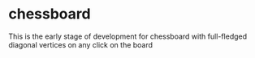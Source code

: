 # chessboard
This is the early stage of development for chessboard with full-fledged diagonal vertices on any click on the board
